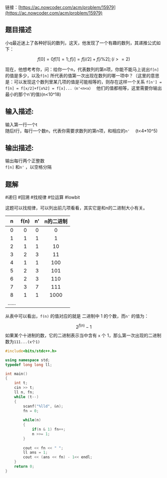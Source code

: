 
链接：[https://ac.nowcoder.com/acm/problem/15979](https://ac.nowcoder.com/acm/problem/15979) 
## 题目描述

小q最近迷上了各种好玩的数列，这天，他发现了一个有趣的数列，其递推公式如下：  
  
$$
f[0]=0 f[1]=1;  
f[i]=f[i/2]+f[i\%2];(i>=2)  
$$
  
现在，他想考考你，问：给你一个n，代表数列的第n项，你能不能马上说出`f[n]` 的值是多少，以及`f[n]` 所代表的值第一次出现在数列的哪一项中？（这里的意思是：可以发现这个数列里某几项的值是可能相等的，则存在这样一个关系
`f[n'] = f[n] = f[x/2]+f[x%2] = f[x]...（n'<n<x） ` 
他们的值都相等，这里需要你输出最小的那个n'的值)(n<10^18)

## 输入描述:

输入第一行一个t  
随后t行，每行一个数n，代表你需要求数列的第n项，和相应的`n'  ` (t<4*10^5)

## 输出描述:

输出每行两个正整数  
`f[n]` 和`n'` ，以空格分隔


## 题解

#递归  #回溯 #找规律 #位运算 #lowbit

这题可以找规律，可以列出前几项看看，其实它是和n的二进制大小有关。

| n | f(n) | n' | n的二进制 |
| :--: | :--: | :--: | :--: |
| 0 | 0 | 0 | 0 |
| 1 | 1 | 1 | 1 |
| 2 | 1 | 1 | 10 |
| ​3 | 2 | 3 | 11 |
| ​4 | 1 | 1 | 100 |
| ​5 | 2 | 3 | 101 |
| ​6 | 2 | 3 | 110 |
| ​7 | 3 | 7 | 111 |
| ​8 | 1 | 1 | 1000 |
| ...... |  |  |  |

从表中可以看出，`f(n)` 的值对应的就是 二进制中 1 的个数，而`n'` 的值为：

$$
2^{f(n)} - 1
$$
如果某个十进制的数，它的二进制表示当中含有 `x` 个 1，那么第一次出现的二进制数为`111...(x个1)` 


```cpp
#include<bits/stdc++.h>

using namespace std;
typedef long long ll;

int main()
{
    int t;
    cin >> t;
    ll n, fn;
    while (t--)
    {
        scanf("%lld", &n);
        fn = 0;
        
        while(n)
        {
            if(n & 1) fn++;
            n >>= 1;
        }
        
        cout << fn << " ";
        ll ans = 1;
        cout << (ans << fn) - 1<< endl;
    }
    return 0;
}
```